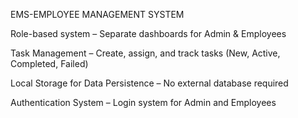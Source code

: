 EMS-EMPLOYEE MANAGEMENT SYSTEM

 Role-based system – Separate dashboards for Admin & Employees

 Task Management – Create, assign, and track tasks (New, Active, Completed, Failed)


Local Storage for Data Persistence – No external database required

Authentication System – Login system for Admin and Employees
